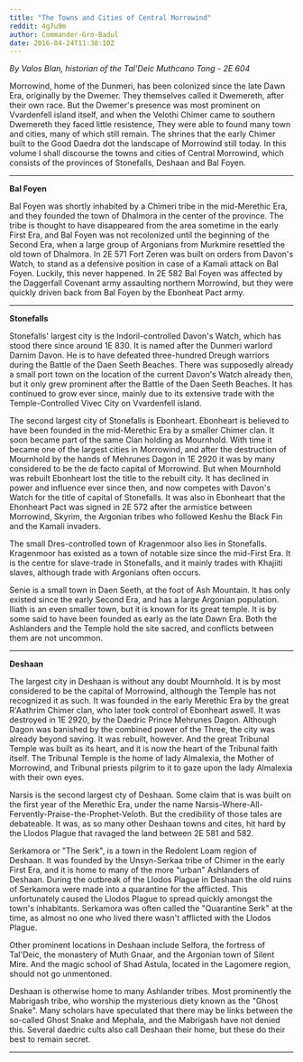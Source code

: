 ```yaml
---
title: "The Towns and Cities of Central Morrowind"
reddit: 4g7u9m
author: Commander-Gro-Badul
date: 2016-04-24T11:38:10Z
---
```


*By Valos Blan, historian of the Tal'Deic Muthcano Tong - 2E 604*

Morrowind, home of the Dunmeri, has been colonized since the late Dawn Era, originally by the Dwemer. They themselves called it Dwemereth, after their own race. But the Dwemer's presence was most prominent on Vvardenfell island itself, and when the Velothi Chimer came to southern Dwemereth they faced little resistence, They were able to found many town and cities, many of which still remain. The shrines that the early Chimer built to the Good Daedra dot the landscape of Morrowind still today. In this volume I shall discourse the towns and cities of Central Morrowind, which consists of the provinces of Stonefalls, Deshaan and Bal Foyen.

____________________________

**Bal Foyen**

Bal Foyen was shortly inhabited by a Chimeri tribe in the mid-Merethic Era, and they founded the town of Dhalmora in the center of the province. The tribe is thought to have disappeared from the area sometime in the early First Era, and Bal Foyen was not recolonized until the beginning of the Second Era, when a large group of Argonians from Murkmire resettled the old town of Dhalmora. In 2E 571 Fort Zeren was built on orders from Davon's Watch, to stand as a defensive position in case of a Kamali attack on Bal Foyen. Luckily, this never happened. In 2E 582 Bal Foyen was affected by the Daggerfall Covenant army assaulting northern Morrowind, but they were quickly driven back from Bal Foyen by the Ebonheat Pact army.

__________________

**Stonefalls**

Stonefalls' largest city is the Indoril-controlled Davon's Watch, which has stood there since around 1E 830. It is named after the Dunmeri warlord Darnim Davon. He is to have defeated three-hundred Dreugh warriors during the Battle of the Daen Seeth Beaches. There was supposedly already a small port town on the location of the current Davon's Watch already then, but it only grew prominent after the Battle of the Daen Seeth Beaches. It has continued to grow ever since, mainly due to its extensive trade with the Temple-Controlled Vivec City on Vvardenfell island.

The second largest city of Stonefalls is Ebonheart. Ebonheart is believed to have been founded in the mid-Merethic Era by a smaller Chimer clan. It soon became part of the same Clan holding as Mournhold. With time it became one of the largest cities in Morrowind, and after the destruction of Mournhold by the hands of Mehrunes Dagon in 1E 2920 it was by many considered to be the de facto capital of Morrowind. But when Mournhold was rebuilt Ebonheart lost the title to the rebuilt city. It has declined in power and influence ever since then, and now competes with Davon's Watch for the title of capital of Stonefalls. It was also in Ebonheart that the Ehonheart Pact was signed in 2E 572 after the armistice between Morrowind, Skyrim, the Argonian tribes who followed Keshu the Black Fin and the Kamali invaders.

The small Dres-controlled town of Kragenmoor also lies in Stonefalls. Kragenmoor has existed as a town of notable size since the mid-First Era. It is the centre for slave-trade in Stonefalls, and it mainly trades with Khajiiti slaves, although trade with Argonians often occurs.

Senie is a small town in Daen Seeth, at the foot of Ash Mountain. It has only existed since the early Second Era, and has a large Argonian population. Iliath is an even smaller town, but it is known for its great temple. It is by some said to have been founded as early as the late Dawn Era. Both the Ashlanders and the Temple hold the site sacred, and conflicts between them are not uncommon.

_____________________

**Deshaan**

The largest city in Deshaan is without any doubt Mournhold. It is by most considered to be the capital of Morrowind, although the Temple has not recognized it as such. It was founded in the early Merethic Era by the great R'Aathrim Chimer clan, who later took control of Ebonheart aswell. It was destroyed in 1E 2920, by the Daedric Prince Mehrunes Dagon. Although Dagon was banished by the combined power of the Three, the city was already beyond saving. It was rebuilt, however. And the great Tribunal Temple was built as its heart, and it is now the heart of the Tribunal faith itself. The Tribunal Temple is the home of lady Almalexia, the Mother of Morrowind, and Tribunal priests pilgrim to it to gaze upon the lady Almalexia with their own eyes.

Narsis is the second largest cty of Deshaan. Some claim that is was built on the first year of the Merethic Era, under the name Narsis-Where-All-Fervently-Praise-the-Prophet-Veloth. But the credibility of those tales are debateable. It was, as so many other Deshaan towns and cites, hit hard by the Llodos Plague that ravaged the land between 2E 581 and 582.

Serkamora or "The Serk", is a town in the Redolent Loam region of Deshaan. It was founded by the Unsyn-Serkaa tribe of Chimer in the early First Era, and it is home to many of the more "urban" Ashlanders of Deshaan. During the outbreak of the Llodos Plague in Deshaan the old ruins of Serkamora were made into a quarantine for the afflicted. This unfortunately caused the Llodos Plague to spread quickly amongst the town's inhabitants. Serkamora was often called the "Quarantine Serk" at the time, as almost no one who lived there wasn't afflicted with the Llodos Plague.

Other prominent locations in Deshaan include Selfora, the fortress of Tal'Deic, the monastery of Muth Gnaar, and the Argonian town of Silent Mire. And the magic school of Shad Astula, located in the Lagomere region, should not go unmentoned.

Deshaan is otherwise home to many Ashlander tribes. Most prominently the Mabrigash tribe, who worship the mysterious diety known as the "Ghost Snake". Many scholars have speculated that there may be links between the so-called Ghost Snake and Mephala, and the Mabrigash have not denied this. Several daedric cults also call Deshaan their home, but these do their best to remain secret.

_______________________________
